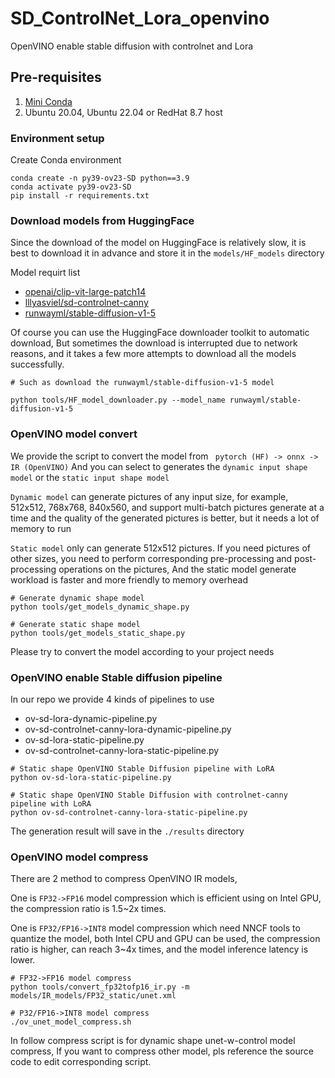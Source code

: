 # SD_ControlNet_Lora_openvino
OpenVINO enable stable diffusion with controlnet and Lora


## Pre-requisites
1. [Mini Conda](https://docs.conda.io/en/latest/miniconda.html)
2. Ubuntu 20.04, Ubuntu 22.04 or RedHat 8.7 host

### Environment setup 

Create Conda environment

```
conda create -n py39-ov23-SD python==3.9
conda activate py39-ov23-SD
pip install -r requirements.txt
```

### Download models from HuggingFace
Since the download of the model on HuggingFace is relatively slow, it is best to download it in advance and store it in the `models/HF_models` directory

Model requirt list
 - [openai/clip-vit-large-patch14](https://huggingface.co/openai/clip-vit-large-patch14)
 - [lllyasviel/sd-controlnet-canny](https://huggingface.co/lllyasviel/sd-controlnet-canny)
 - [runwayml/stable-diffusion-v1-5](https://huggingface.co/runwayml/stable-diffusion-v1-5)

Of course you can use the HuggingFace downloader toolkit to automatic download, But sometimes the download is interrupted due to network reasons, and it takes a few more attempts to download all the models successfully.

```
# Such as download the runwayml/stable-diffusion-v1-5 model

python tools/HF_model_downloader.py --model_name runwayml/stable-diffusion-v1-5
```

### OpenVINO model convert

We provide the script to convert the model from ` pytorch (HF) -> onnx -> IR (OpenVINO)` 
And you can select to generates the `dynamic input shape model` or the `static input shape model`

`Dynamic model` can generate pictures of any input size, for example, 512x512, 768x768, 840x560, and support multi-batch pictures generate at a time and the quality of the generated pictures is better, but it needs a lot of memory to run

`Static model` only can generate 512x512 pictures. If you need pictures of other sizes, you need to perform corresponding pre-processing and post-processing operations on the pictures, And the static model generate workload is faster and more friendly to memory overhead
```
# Generate dynamic shape model
python tools/get_models_dynamic_shape.py

# Generate static shape model
python tools/get_models_static_shape.py
```
Please try to convert the model according to your project needs

### OpenVINO enable Stable diffusion pipeline 
In our repo we provide 4 kinds of pipelines to use
 - ov-sd-lora-dynamic-pipeline.py
 - ov-sd-controlnet-canny-lora-dynamic-pipeline.py
 - ov-sd-lora-static-pipeline.py
 - ov-sd-controlnet-canny-lora-static-pipeline.py
```
# Static shape OpenVINO Stable Diffusion pipeline with LoRA 
python ov-sd-lora-static-pipeline.py

# Static shape OpenVINO Stable Diffusion with controlnet-canny pipeline with LoRA 
python ov-sd-controlnet-canny-lora-static-pipeline.py
```
The generation result will save in the `./results` directory

### OpenVINO model compress
There are 2 method to compress OpenVINO IR models, 

One is `FP32->FP16` model compression which is efficient using on Intel GPU, the compression ratio is 1.5~2x times.

One is `FP32/FP16->INT8` model compression which need NNCF tools to quantize the model, both Intel CPU and GPU can be used, the compression ratio is higher, can reach 3~4x times, and the model inference latency is lower.

```
# FP32->FP16 model compress
python tools/convert_fp32tofp16_ir.py -m models/IR_models/FP32_static/unet.xml 

# P32/FP16->INT8 model compress 
./ov_unet_model_compress.sh 
```
In follow compress script is for dynamic shape unet-w-control model compress, If you want to compress other model, pls reference the source code to edit corresponding script.